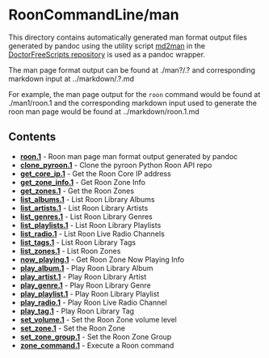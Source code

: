 # RoonCommandLine/man

This directory contains automatically generated man format output files
generated by pandoc using the utility script
[md2man](https://github.com/doctorfree/DoctorFreeScripts/-/blob/master/scripts/md2man.sh)
in the [DoctorFreeScripts repository](https://github.com/doctorfree/DoctorFreeScripts)
is used as a pandoc wrapper.

The man page format output can be found at ./man?/<command>.?
and corresponding markdown input at ../markdown/<command>.?.md

For example, the man page output for the `roon` command would be found at
./man1/roon.1 and the corresponding markdown input used to generate the
roon man page would be found at ../markdown/roon.1.md

## Contents

- [**roon.1**](man1/roon.1) - Roon man page man format output generated by pandoc
- [**clone_pyroon.1**](man1/clone_pyroon.1) - Clone the pyroon Python Roon API repo
- [**get_core_ip.1**](man1/get_core_ip.1) - Get the Roon Core IP address
- [**get_zone_info.1**](man1/get_zone_info.1) - Get Roon Zone Info
- [**get_zones.1**](man1/get_zones.1) - Get the Roon Zones
- [**list_albums.1**](man1/list_albums.1) - List Roon Library Albums
- [**list_artists.1**](man1/list_artists.1) - List Roon Library Artists
- [**list_genres.1**](man1/list_genres.1) - List Roon Library Genres
- [**list_playlists.1**](man1/list_playlists.1) - List Roon Library Playlists
- [**list_radio.1**](man1/list_radio.1) - List Roon Live Radio Channels
- [**list_tags.1**](man1/list_tags.1) - List Roon Library Tags
- [**list_zones.1**](man1/list_zones.1) - List Roon Zones
- [**now_playing.1**](man1/now_playing.1) - Get Roon Zone Now Playing Info
- [**play_album.1**](man1/play_album.1) - Play Roon Library Album
- [**play_artist.1**](man1/play_artist.1) - Play Roon Library Artist
- [**play_genre.1**](man1/play_genre.1) - Play Roon Library Genre
- [**play_playlist.1**](man1/play_playlist.1) - Play Roon Library Playlist
- [**play_radio.1**](man1/play_radio.1) - Play Roon Live Radio Channel
- [**play_tag.1**](man1/play_tag.1) - Play Roon Library Tag
- [**set_volume.1**](man1/set_volume.1) - Set the Roon Zone volume level
- [**set_zone.1**](man1/set_zone.1) - Set the Roon Zone
- [**set_zone_group.1**](man1/set_zone_group.1) - Set the Roon Zone Group
- [**zone_command.1**](man1/zone_command.1) - Execute a Roon command
